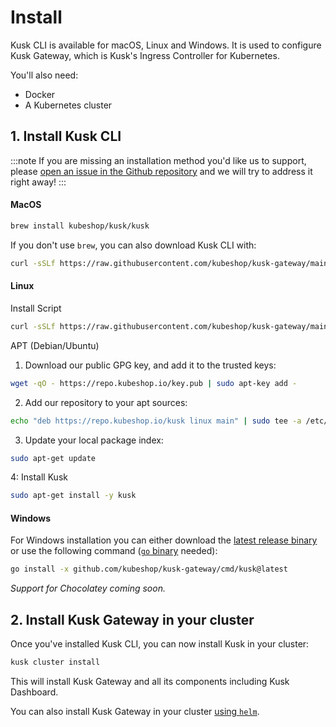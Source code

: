 # Install

Kusk CLI is available for macOS, Linux and Windows. It is used to configure Kusk Gateway, which is Kusk's Ingress Controller for Kubernetes.

You'll also need:
- Docker
- A Kubernetes cluster

## 1. Install Kusk CLI

:::note
If you are missing an installation method you'd like us to support, please [open an issue in the Github repository](https://github.com/kubeshop/kusk-gateway/issues/new?assignees=&labels=kind%2Ffeature&template=feature_request.md&title=) and we will try to address it right away!
:::

#### MacOS

```sh
brew install kubeshop/kusk/kusk
```

If you don't use `brew`, you can also download Kusk CLI with:

```sh
curl -sSLf https://raw.githubusercontent.com/kubeshop/kusk-gateway/main/cmd/kusk/scripts/install.sh | bash
```

#### Linux
Install Script
```sh
curl -sSLf https://raw.githubusercontent.com/kubeshop/kusk-gateway/main/cmd/kusk/scripts/install.sh | bash
```

APT (Debian/Ubuntu)
1. Download our public GPG key, and add it to the trusted keys:
```sh
wget -qO - https://repo.kubeshop.io/key.pub | sudo apt-key add -
```

2. Add our repository to your apt sources:
```sh
echo "deb https://repo.kubeshop.io/kusk linux main" | sudo tee -a /etc/apt/sources.list
```

3. Update your local package index:
```sh
sudo apt-get update
```

4: Install Kusk
```sh
sudo apt-get install -y kusk
```

#### Windows

For Windows installation you can either download the [latest release binary](https://github.com/kubeshop/kusk-gateway/releases/latest) or use the following command ([`go` binary](https://go.dev/doc/install)  needed):

```sh
go install -x github.com/kubeshop/kusk-gateway/cmd/kusk@latest
```

_Support for Chocolatey coming soon._

## 2. Install Kusk Gateway in your cluster

Once you've installed Kusk CLI, you can now install Kusk in your cluster:

```sh
kusk cluster install
```

This will install Kusk Gateway and all its components including Kusk Dashboard.

You can also install Kusk Gateway in your cluster [using `helm`](https://docs.kusk.io/quick-links/helm-install).
